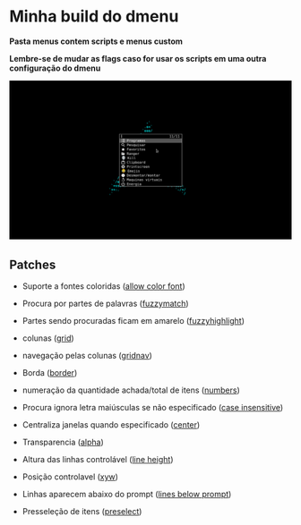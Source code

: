 # Minha build do dmenu

**Pasta menus contem scripts e menus custom**

**Lembre-se de mudar as flags caso for usar os scripts em uma outra configuração do dmenu**

![screenshot](./screenshot.png)

## Patches

- Suporte a fontes coloridas ([allow color font](https://tools.suckless.org/dmenu/patches/allow-color-font/))

- Procura por partes de palavras ([fuzzymatch](https://tools.suckless.org/dmenu/patches/fuzzymatch/))

- Partes sendo procuradas ficam em amarelo ([fuzzyhighlight](https://tools.suckless.org/dmenu/patches/fuzzyhighlight/))

- colunas ([grid](https://tools.suckless.org/dmenu/patches/grid/))

- navegação pelas colunas ([gridnav](https://tools.suckless.org/dmenu/patches/gridnav/))

- Borda ([border](https://tools.suckless.org/dmenu/patches/border/))

- numeração da quantidade achada/total de itens ([numbers](https://tools.suckless.org/dmenu/patches/numbers/))

- Procura ignora letra maiúsculas se não especificado ([case insensitive](https://tools.suckless.org/dmenu/patches/case-insensitive/))

- Centraliza janelas quando especificado ([center](https://tools.suckless.org/dmenu/patches/center/))

- Transparencia ([alpha](https://tools.suckless.org/dmenu/patches/alpha/))

- Altura das linhas controlável ([line height](https://tools.suckless.org/dmenu/patches/line-height/))

- Posição controlavel ([xyw](https://tools.suckless.org/dmenu/patches/xyw/))

- Linhas aparecem abaixo do prompt ([lines below prompt](https://tools.suckless.org/dmenu/patches/lines-below-prompt/))

- Presseleção de itens ([preselect](https://tools.suckless.org/dmenu/patches/preselect/))

